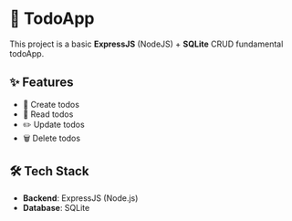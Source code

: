 # 🚀 TodoApp

This project is a basic **ExpressJS** (NodeJS) + **SQLite** CRUD fundamental todoApp.

## ✨ Features

- 📝 Create todos
- 📖 Read todos
- ✏️ Update todos
- 🗑️ Delete todos

## 🛠️ Tech Stack

- **Backend**: ExpressJS (Node.js)
- **Database**: SQLite
